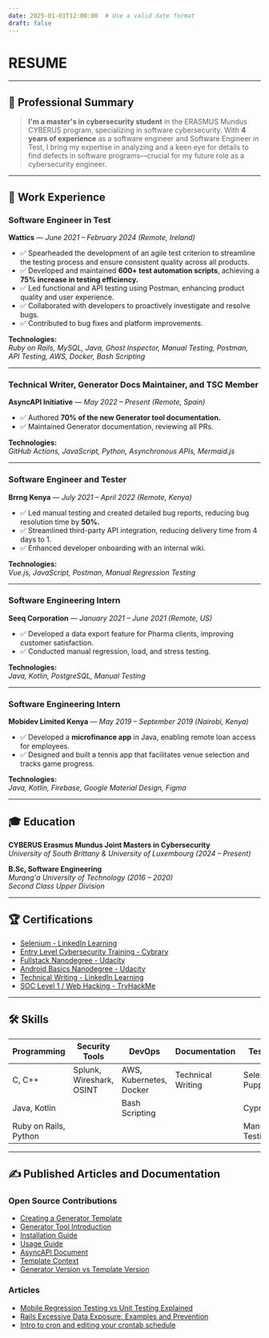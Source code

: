 ```yaml
---
date: 2025-01-01T12:00:00  # Use a valid date format
draft: false
---
```


# RESUME

---

## 🎯 Professional Summary  

> **I'm a master's in cybersecurity student** in the ERASMUS Mundus CYBERUS program, specializing in software cybersecurity. With **4 years of experience** as a software engineer and Software Engineer in Test, I bring my expertise in analyzing and a keen eye for details to find defects in software programs—crucial for my future role as a cybersecurity engineer.

---

## 💼 Work Experience  

### **Software Engineer in Test**  
**Wattics** — *June 2021 – February 2024 (Remote, Ireland)*  

- ✅ Spearheaded the development of an agile test criterion to streamline the testing process and ensure consistent quality across all products.  
- ✅ Developed and maintained **600+ test automation scripts**, achieving a **75% increase in testing efficiency.**  
- ✅ Led functional and API testing using Postman, enhancing product quality and user experience.  
- ✅ Collaborated with developers to proactively investigate and resolve bugs.  
- ✅ Contributed to bug fixes and platform improvements.  

**Technologies:**  
*Ruby on Rails, MySQL, Java, Ghost Inspector, Manual Testing, Postman, API Testing, AWS, Docker, Bash Scripting*

---

### **Technical Writer, Generator Docs Maintainer, and TSC Member**  
**AsyncAPI Initiative** — *May 2022 – Present (Remote, Spain)*  

- ✅ Authored **70% of the new Generator tool documentation.**  
- ✅ Maintained Generator documentation, reviewing all PRs.  

**Technologies:**  
*GitHub Actions, JavaScript, Python, Asynchronous APIs, Mermaid.js*

---

### **Software Engineer and Tester**  
**Brrng Kenya** — *July 2021 – April 2022 (Remote, Kenya)*  

- ✅ Led manual testing and created detailed bug reports, reducing bug resolution time by **50%.**  
- ✅ Streamlined third-party API integration, reducing delivery time from 4 days to 1.  
- ✅ Enhanced developer onboarding with an internal wiki.  

**Technologies:**  
*Vue.js, JavaScript, Postman, Manual Regression Testing*

---

### **Software Engineering Intern**  
**Seeq Corporation** — *January 2021 – June 2021 (Remote, US)*  

- ✅ Developed a data export feature for Pharma clients, improving customer satisfaction.  
- ✅ Conducted manual regression, load, and stress testing.  

**Technologies:**  
*Java, Kotlin, PostgreSQL, Manual Testing*

---

### **Software Engineering Intern**  
**Mobidev Limited Kenya** — *May 2019 – September 2019 (Nairobi, Kenya)*  

- ✅ Developed a **microfinance app** in Java, enabling remote loan access for employees.  
- ✅ Designed and built a tennis app that facilitates venue selection and tracks game progress.  

**Technologies:**  
*Java, Kotlin, Firebase, Google Material Design, Figma*

---

## 🎓 Education  

**CYBERUS Erasmus Mundus Joint Masters in Cybersecurity**  
*University of South Brittany & University of Luxembourg (2024 – Present)*  

**B.Sc, Software Engineering**  
*Murang'a University of Technology (2016 – 2020)*  
*Second Class Upper Division*  

---

## 🏆 Certifications  

- [Selenium - LinkedIn Learning](https://www.linkedin.com/learning/certificates/1f73686f1d03fa0dd1c3c2cb6cbaffbfbd88826614a0e07c4c7d1f7070142a02?lipi=urn%3Ali%3Apage%3Ad_flagship3_profile_view_base%3BGrBhbqZzTT2834BokpRhMw%3D%3D)  
- [Entry Level Cybersecurity Training - Cybrary](https://app.cybrary.it/courses/api/certificate/CC-6b209987-5d01-4e22-9e46-b3c2dc3da036/view)  
- [Fullstack Nanodegree - Udacity](https://graduation.udacity.com/confirm/VDKL6TDP)  
- [Android Basics Nanodegree - Udacity](https://graduation.udacity.com/D6C6PKUK)  
- [Technical Writing - LinkedIn Learning](https://www.linkedin.com/learning/certificates/0e38fa4b9c122e35d79d71f90c52a5ed1758c18acc1e92dc7632df1c8a803d03?lipi=urn%3Ali%3Apage%3Ad_flagship3_profile_view_base_certifications_details%3Bqh0jqFPRRPGJ3psCTpr9eA%3D%3D)  
- [SOC Level 1 / Web Hacking - TryHackMe](https://tryhackme.com/p/florencenjeri)  

---

## 🛠 Skills  

| Programming      | Security Tools         | DevOps           | Documentation  | Testing        |  
|-----------------|------------------------|------------------|----------------|----------------|  
| C, C++           | Splunk, Wireshark, OSINT| AWS, Kubernetes, Docker | Technical Writing | Selenium, Puppeteer |  
| Java, Kotlin     |                         | Bash Scripting   |                | Cypress        |  
| Ruby on Rails, Python    |                         |                  |                | Manual Testing |  

---

## ✍️ Published Articles and Documentation  

### Open Source Contributions  

- [Creating a Generator Template](https://www.asyncapi.com/docs/tools/generator/generator_template)  
- [Generator Tool Introduction](https://www.asyncapi.com/docs/tools/generator)  
- [Installation Guide](https://www.asyncapi.com/docs/tools/generator/installation-guide)  
- [Usage Guide](https://www.asyncapi.com/docs/tools/generator/usage)  
- [AsyncAPI Document](https://www.asyncapi.com/docs/tools/generator/asyncapi-document)  
- [Template Context](https://www.asyncapi.com/docs/tools/generator/template-context)  
- [Generator Version vs Template Version](https://www.asyncapi.com/docs/tools/generator/versioning)  

### Articles  

- [Mobile Regression Testing vs Unit Testing Explained](https://www.waldo.com/blog/mobile-regression-testing-vs-unit-testing)  
- [Rails Excessive Data Exposure: Examples and Prevention](https://www.stackhawk.com/blog/rails-excessive-data-exposure-examples-and-prevention/)  
- [Intro to cron and editing your crontab schedule](https://www.airplane.dev/blog/intro-to-cron-and-editing-your-crontab-schedule)  
